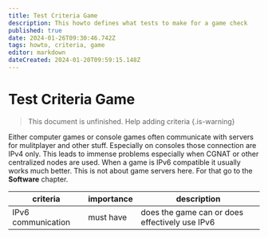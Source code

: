 ```yaml
---
title: Test Criteria Game
description: This howto defines what tests to make for a game check
published: true
date: 2024-01-26T09:30:46.742Z
tags: howto, criteria, game
editor: markdown
dateCreated: 2024-01-20T09:59:15.148Z
---
```


# Test Criteria Game

> This document is unfinished. Help adding criteria
{.is-warning}

Either computer games or console games often communicate with servers for mulitplayer and other stuff. Especially on consoles those connection are IPv4 only. This leads to immense problems especially when CGNAT or other centralized nodes are used. When a game is IPv6 compatible it usually works much better.
This is not about game servers here. For that go to the **Software** chapter.


| criteria | importance | description |
| - | - | - |
| IPv6 communication | must have | does the game can or does effectively use IPv6 |

